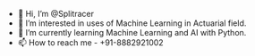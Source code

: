 - 👋 Hi, I’m @Splitracer
- 👀 I’m interested in uses of Machine Learning in Actuarial field.
- 🌱 I’m currently learning Machine Learning and AI with Python.
- 📫 How to reach me - +91-8882921002

<!---
Splitracer/Splitracer is a ✨ special ✨ repository because its `README.md` (this file) appears on your GitHub profile.
You can click the Preview link to take a look at your changes.
--->
